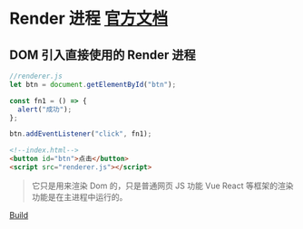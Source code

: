 # Render 进程 [官方文档](https://www.electronjs.org/zh/docs/latest/tutorial/quick-start#%E9%A2%9D%E5%A4%96%E5%B0%86%E5%8A%9F%E8%83%BD%E6%B7%BB%E5%8A%A0%E5%88%B0%E6%82%A8%E7%9A%84%E7%BD%91%E9%A1%B5%E5%86%85%E5%AE%B9)

## DOM 引入直接使用的 Render 进程

```javascript
//renderer.js
let btn = document.getElementById("btn");

const fn1 = () => {
  alert("成功");
};

btn.addEventListener("click", fn1);
```

```html
<!--index.html-->
<button id="btn">点击</button>
<script src="renderer.js"></script>
```

> 它只是用来渲染 Dom 的，只是普通网页 JS 功能 Vue React 等框架的渲染功能是在主进程中运行的。

[Build](Build.md)